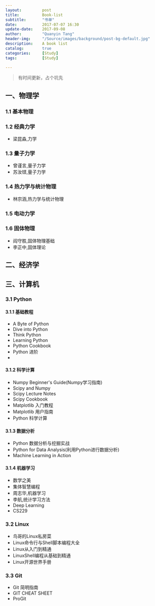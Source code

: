 ```yaml
---
layout:         post
title:          Book-list
subtitle:       "书单"
date:           2017-07-07 16:30
update-date:    2017-09-08
author:         "Quanyin Tang"
header-img:     "/Source/images/background/post-bg-default.jpg"
description:    A book list
catalog:        true
categories:     [Study]
tags:           [Study]

---
```


> 有时间更新，占个坑先

## 一、物理学

### 1.1 基本物理

### 1.2 经典力学
- 梁昆淼,力学

### 1.3 量子力学

- 曾谨言,量子力学
- 苏汝铿,量子力学

### 1.4 热力学与统计物理

- 林宗涵,热力学与统计物理

### 1.5 电动力学

### 1.6 固体物理

- 阎守胜,固体物理基础
- 李正中,固体理论


## 二、经济学


## 三、计算机

### 3.1 Python

#### 3.1.1 基础教程
- A Byte of Python
- Dive into Python
- Think Python
- Learning Python
- Python Cookbook
- Python 进阶
- 
#### 3.1.2 科学计算
- Numpy Beginner's Guide(Numpy学习指南)
- Scipy and Numpy
- Scipy Lecture Notes
- Scipy Cookbook
- Matplotlib 入门教程
- Matplotlib 用户指南
- Python 科学计算


#### 3.1.3 数据分析
- Python 数据分析与挖掘实战
- Python for Data Analysis(利用Python进行数据分析)
- Machine Learning in Action

#### 3.1.4 机器学习
- 数学之美
- 集体智慧编程
- 周志华,机器学习
- 李航,统计学习方法
- Deep Learning
- CS229

### 3.2 Linux
- 鸟哥的Linux私房菜
- Linux命令行与Shell脚本编程大全
- Linux从入门到精通
- LinuxShell编程从基础到精通
- Linux开源世界手册

### 3.3 Git
- Git 简明指南
- GIT CHEAT SHEET
- ProGit


